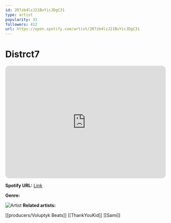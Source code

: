 ```yaml
---
id: 2R7zb4lzJ21BvYicJDgC31
type: artist
popularity: 31
followers: 412
url: https://open.spotify.com/artist/2R7zb4lzJ21BvYicJDgC31
---
```

# Distrct7

<iframe style="border-radius:12px" src="https://open.spotify.com/embed/artist/2R7zb4lzJ21BvYicJDgC31" width="100%" height="352" frameBorder="0" allowfullscreen="" allow="autoplay; clipboard-write; encrypted-media; fullscreen; picture-in-picture" loading="lazy"></iframe>

**Spotify URL:** [Link](https://open.spotify.com/artist/2R7zb4lzJ21BvYicJDgC31)

**Genre:** 

![Artist](https://i.scdn.co/image/ab6761610000e5ebcb23a4aedcb3c449f3fbfe4b)
**Related artists:**

[[producers/Voluptyk Beats]]
[[ThankYouKid]]
[[Sami]]
